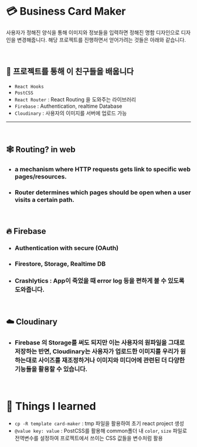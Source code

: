 # 💳 Business Card Maker 
사용자가 정해진 양식을 통해 이미지와 정보들을 입력하면 정해진 명함 디자인으로 디자인을 변경해줍니다.
해당 프로젝트를 진행하면서 얻어가려는 것들은 아래와 같습니다. 

<br />

## 📝 프로젝트를 통해 이 친구들을 배웁니다
- `React Hooks`
- `PostCSS`
- `React Router` : React Routing 을 도와주는 라이브러리
- `Firebase` : Authentication, realtime Database
- `Cloudinary` : 사용자의 이미지를 서버에 업로드 가능

---
<br />

## 🕸 **Routing?** in web
- ### a mechanism where HTTP requests gets link to specific web pages/resources.
- ### Router determines which pages should be open when a user visits a certain path.

<br />

## 🔥 **Firebase**
- ### Authentication with secure (OAuth)
- ### Firestore, Storage, Realtime DB
- ### Crashlytics : App이 죽었을 때 error log 등을 편하게 볼 수 있도록 도와줍니다. 

<br />

## ☁️ **Cloudinary**
- ### Firebase 의 Storage를 써도 되지만 이는 사용자의 원파일을 그대로 저장하는 반면, Cloudinary는 사용자가 업로드한 이미지를 우리가 원하는대로 사이즈를 재조정하거나 이미지와 미디어에 관련된 더 다양한 기능들을 활용할 수 있습니다. 

<br />

# 🍎 Things I learned
- `cp -R template card-maker` : tmp 파일을 활용하여 초기 react project 생성
- `@value key: value` : PostCSS를 활용해 common폴더 내 `color`, `size` 파일로 전역변수를 설정하여 프로젝트에서 쓰이는 CSS 값들을 변수처럼 활용 